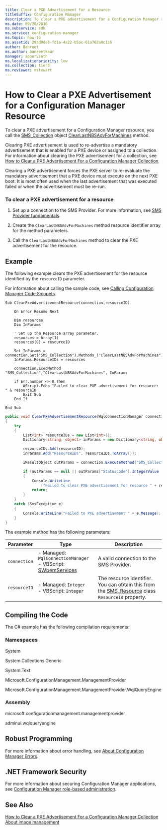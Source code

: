 ```yaml
---
title: Clear a PXE Advertisement for a Resource
titleSuffix: Configuration Manager
description: To clear a PXE advertisement for a Configuration Manager resource, call the SMS_Collection object ClearLastNBSAdvForMachines method.
ms.date: 09/20/2016
ms.subservice: sdk
ms.service: configuration-manager
ms.topic: how-to
ms.assetid: 29ad0de3-fd1a-4a22-b5ac-61a762a8c1a6
author: Banreet
ms.author: banreetkaur
manager: apoorvseth
ms.localizationpriority: low
ms.collection: tier3
ms.reviewer: mstewart
---
```

# How to Clear a PXE Advertisement for a Configuration Manager Resource
To clear a PXE advertisement for a Configuration Manager resource, you call the [SMS_Collection](../../develop/reference/core/clients/collections/sms_collection-server-wmi-class.md) object [ClearLastNBSAdvForMachines](../../develop/reference/core/clients/collections/clearlastnbsadvformachines-method-in-class-sms_collection.md) method.

 Clearing PXE advertisement is used to re-advertise a mandatory advertisement that is enabled for a PXE device or assigned to a collection. For information about clearing the PXE advertisement for a collection, see [How to Clear a PXE Advertisement For a Configuration Manager Collection](../../develop/osd/how-to-clear-a-pxe-advertisement-for-a-configuration-manager-collection.md).

 Clearing a PXE advertisement forces the PXE server to re-evaluate the mandatory advertisement that a PXE device must execute on the next PXE boot. It is most often used when the last advertisement that was executed failed or when the advertisement must be re-run.

### To clear a PXE advertisement for a resource

1.  Set up a connection to the SMS Provider. For more information, see [SMS Provider fundamentals](../core/understand/sms-provider-fundamentals.md).

2.  Create the `ClearLastNBSAdvForMachines` method resource identifier array for the method parameters.

3.  Call the `ClearLastNBSAdvForMachines` method to clear the PXE advertisement for the resource.

## Example
 The following example clears the PXE advertisement for the resource identified by the `resourceID` parameter.

 For information about calling the sample code, see [Calling Configuration Manager Code Snippets](../../develop/core/understand/calling-code-snippets.md).

```vbs
Sub ClearPxeAdvertisementResource(connection,resourceID)

    On Error Resume Next

    Dim resources
    Dim InParams

    ' Set up the Resource array parameter.
    resources = Array(1)
    resources(0) = resourceID

    Set InParams = connection.Get("SMS_Collection").Methods_("ClearLastNBSAdvForMachines").InParameters.SpawnInstance_
    InParams.ResourceIDs = resources

    connection.ExecMethod "SMS_Collection","ClearLastNBSAdvForMachines", InParams

    if Err.number <> 0 Then
        WScript.Echo "Failed to clear PXE advertisement for resource: " & resourceID
        Exit Sub
    End If

End Sub

```

```c#
public void ClearPxeAdvertisementResource(WqlConnectionManager connection, int resourceID)
{
    try
    {
        List<int> resourceIDs = new List<int>();
        Dictionary<string, object> inParams = new Dictionary<string, object>();

        resourceIDs.Add(resourceID);
        inParams.Add("ResourceIDs", resourceIDs.ToArray());

        IResultObject outParams = connection.ExecuteMethod("SMS_Collection","ClearLastNBSAdvForMachines",inParams);

        if (outParams == null || outParams["StatusCode"].IntegerValue != 0)
        {
            Console.WriteLine
                ("Failed to clear PXE advertisement for resource " + resourceID);
            return;
        }
    }
    catch (SmsException e)
    {
        Console.WriteLine("Failed to PXE advertisement " + e.Message);
    }
}
```

 The example method has the following parameters:

| Parameter | Type | Description |
| --------- | ---- | ----------- |
|`connection`|-   Managed: `WqlConnectionManager`<br />-   VBScript: [SWbemServices](/windows/win32/wmisdk/swbemservices)|A valid connection to the SMS Provider.|
|`resourceID`|-   Managed: `Integer`<br />-   VBScript: `Integer`|The resource identifier. You can obtain this from the [SMS_Resource](../../develop/reference/core/clients/manage/sms_resource-server-wmi-class.md) class `ResourceId` property.|

## Compiling the Code
 The C# example has the following compilation requirements:

### Namespaces
 System

 System.Collections.Generic

 System.Text

 Microsoft.ConfigurationManagement.ManagementProvider

 Microsoft.ConfigurationManagement.ManagementProvider.WqlQueryEngine

### Assembly
 microsoft.configurationmanagement.managementprovider

 adminui.wqlqueryengine

## Robust Programming
 For more information about error handling, see [About Configuration Manager Errors](../../develop/core/understand/about-configuration-manager-errors.md).

## .NET Framework Security
 For more information about securing Configuration Manager applications, see [Configuration Manager role-based administration](../../develop/core/servers/configure/role-based-administration.md).

## See Also
 [How to Clear a PXE Advertisement For a Configuration Manager Collection](../../develop/osd/how-to-clear-a-pxe-advertisement-for-a-configuration-manager-collection.md)
 [About image management](about-operating-system-deployment-image-management.md)
